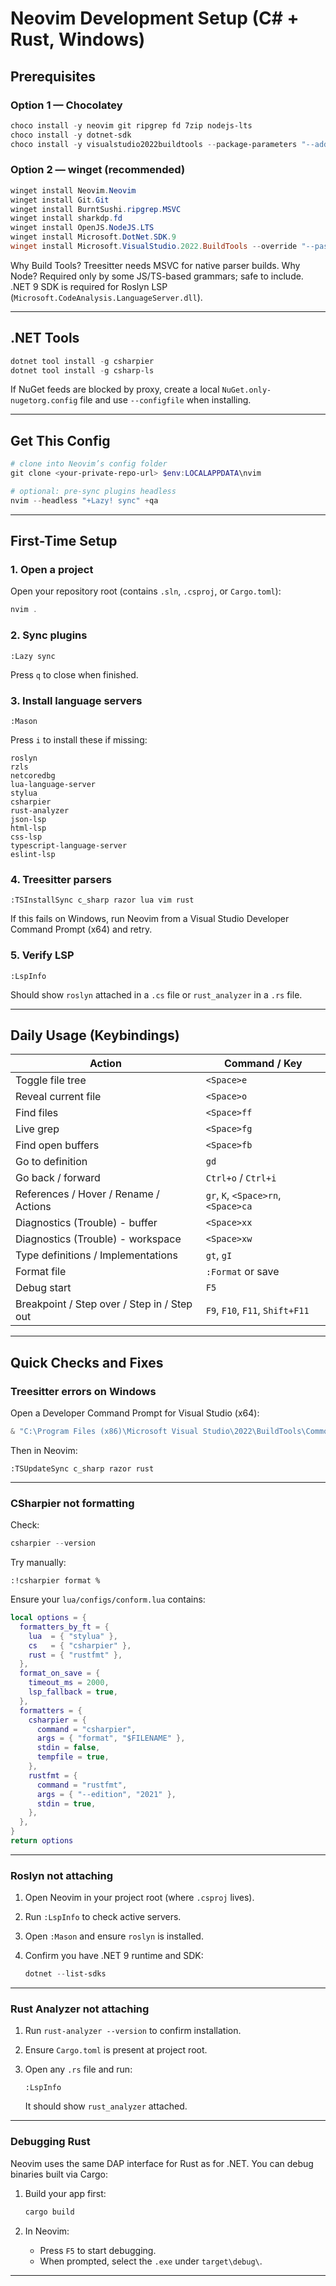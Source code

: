 # Neovim Development Setup (C# + Rust, Windows)

## Prerequisites

### Option 1 — Chocolatey

```powershell
choco install -y neovim git ripgrep fd 7zip nodejs-lts
choco install -y dotnet-sdk
choco install -y visualstudio2022buildtools --package-parameters "--add Microsoft.VisualStudio.Workload.VCTools --includeRecommended --passive"
```

### Option 2 — winget (recommended)

```powershell
winget install Neovim.Neovim
winget install Git.Git
winget install BurntSushi.ripgrep.MSVC
winget install sharkdp.fd
winget install OpenJS.NodeJS.LTS
winget install Microsoft.DotNet.SDK.9
winget install Microsoft.VisualStudio.2022.BuildTools --override "--passive --add Microsoft.VisualStudio.Workload.VCTools"
```

Why Build Tools? Treesitter needs MSVC for native parser builds.
Why Node? Required only by some JS/TS-based grammars; safe to include.
.NET 9 SDK is required for Roslyn LSP (`Microsoft.CodeAnalysis.LanguageServer.dll`).

---

## .NET Tools

```powershell
dotnet tool install -g csharpier
dotnet tool install -g csharp-ls
```

If NuGet feeds are blocked by proxy, create a local `NuGet.only-nugetorg.config` file and use `--configfile` when installing.

---

## Get This Config

```powershell
# clone into Neovim’s config folder
git clone <your-private-repo-url> $env:LOCALAPPDATA\nvim

# optional: pre-sync plugins headless
nvim --headless "+Lazy! sync" +qa
```

---

## First-Time Setup

### 1. Open a project

Open your repository root (contains `.sln`, `.csproj`, or `Cargo.toml`):

```powershell
nvim .
```

### 2. Sync plugins

```
:Lazy sync
```

Press `q` to close when finished.

### 3. Install language servers

```
:Mason
```

Press `i` to install these if missing:

```
roslyn
rzls
netcoredbg
lua-language-server
stylua
csharpier
rust-analyzer
json-lsp
html-lsp
css-lsp
typescript-language-server
eslint-lsp
```

### 4. Treesitter parsers

```
:TSInstallSync c_sharp razor lua vim rust
```

If this fails on Windows, run Neovim from a Visual Studio Developer Command Prompt (x64) and retry.

### 5. Verify LSP

```
:LspInfo
```

Should show `roslyn` attached in a `.cs` file or `rust_analyzer` in a `.rs` file.

---

## Daily Usage (Keybindings)

| Action                                      | Command / Key                       |
| ------------------------------------------- | ----------------------------------- |
| Toggle file tree                            | `<Space>e`                          |
| Reveal current file                         | `<Space>o`                          |
| Find files                                  | `<Space>ff`                         |
| Live grep                                   | `<Space>fg`                         |
| Find open buffers                           | `<Space>fb`                         |
| Go to definition                            | `gd`                                |
| Go back / forward                           | `Ctrl+o` / `Ctrl+i`                 |
| References / Hover / Rename / Actions       | `gr`, `K`, `<Space>rn`, `<Space>ca` |
| Diagnostics (Trouble) - buffer              | `<Space>xx`                         |
| Diagnostics (Trouble) - workspace           | `<Space>xw`                         |
| Type definitions / Implementations          | `gt`, `gI`                          |
| Format file                                 | `:Format` or save                   |
| Debug start                                 | `F5`                                |
| Breakpoint / Step over / Step in / Step out | `F9`, `F10`, `F11`, `Shift+F11`     |

---

## Quick Checks and Fixes

### Treesitter errors on Windows

Open a Developer Command Prompt for Visual Studio (x64):

```powershell
& "C:\Program Files (x86)\Microsoft Visual Studio\2022\BuildTools\Common7\Tools\VsDevCmd.bat" -arch=x64
```

Then in Neovim:

```
:TSUpdateSync c_sharp razor rust
```

---

### CSharpier not formatting

Check:

```powershell
csharpier --version
```

Try manually:

```
:!csharpier format %
```

Ensure your `lua/configs/conform.lua` contains:

```lua
local options = {
  formatters_by_ft = {
    lua  = { "stylua" },
    cs   = { "csharpier" },
    rust = { "rustfmt" },
  },
  format_on_save = {
    timeout_ms = 2000,
    lsp_fallback = true,
  },
  formatters = {
    csharpier = {
      command = "csharpier",
      args = { "format", "$FILENAME" },
      stdin = false,
      tempfile = true,
    },
    rustfmt = {
      command = "rustfmt",
      args = { "--edition", "2021" },
      stdin = true,
    },
  },
}
return options
```

---

### Roslyn not attaching

1. Open Neovim in your project root (where `.csproj` lives).
2. Run `:LspInfo` to check active servers.
3. Open `:Mason` and ensure `roslyn` is installed.
4. Confirm you have .NET 9 runtime and SDK:

   ```powershell
   dotnet --list-sdks
   ```

---

### Rust Analyzer not attaching

1. Run `rust-analyzer --version` to confirm installation.
2. Ensure `Cargo.toml` is present at project root.
3. Open any `.rs` file and run:

   ```
   :LspInfo
   ```

   It should show `rust_analyzer` attached.

---

### Debugging Rust

Neovim uses the same DAP interface for Rust as for .NET.
You can debug binaries built via Cargo:

1. Build your app first:

   ```powershell
   cargo build
   ```
2. In Neovim:

   * Press `F5` to start debugging.
   * When prompted, select the `.exe` under `target\debug\`.

---